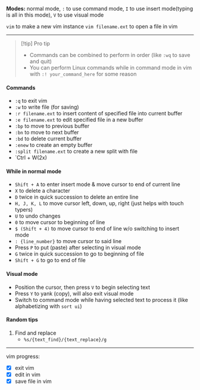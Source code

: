 **Modes:** normal mode, `:` to use command mode, `I` to use insert mode(typing is all in this mode), `V` to use visual mode

`vim` to make a new vim instance
`vim filename.ext` to open a file in vim

* * *

> [!tip] Pro tip
> - Commands can be combined to perform in order (like `:wq` to save and quit)
> - You can perform Linux commands while in command mode in vim with
>   `:! your_command_here` for some reason

#### Commands
- `:q` to exit vim
- `:w` to write file (for saving)
- `:r filename.ext` to insert content of specified file into current buffer
- `:e filename.ext` to edit specified file in a new buffer
- `:bp` to move to previous buffer
- `:bn` to move to next buffer
- `:bd` to delete current buffer
- `:enew` to create an empty buffer
- `:split filename.ext` to create a new split with file
- `Ctrl + W(2x)
#### While in normal mode
- `Shift + A` to enter insert mode & move cursor to end of current line
- `X` to delete a character
- `D` twice in quick succession to delete an entire line
- `H, J, K, L` to move cursor left, down, up, right (just helps with touch typers)
- `U` to undo changes
- `0` to move cursor to beginning of line
- `$ (Shift + 4)` to move cursor to end of line w/o switching to insert mode
- `: {line_number}` to move cursor to said line
- Press `P` to put (paste) after selecting in visual mode
- `G` twice in quick succession to go to beginning of file
- `Shift + G` to go to end of file

#### Visual mode
- Position the cursor, then press `V` to begin selecting text
- Press `Y` to yank (copy), will also exit visual mode
- Switch to command mode while having selected text to process it (like alphabetizing with `sort ui`)

#### Random tips
1) Find and replace
	- `%s/{text_find}/{text_replace}/g`
	

---

vim progress:
- [x] exit vim
- [x] edit in vim
- [x] save file in vim
